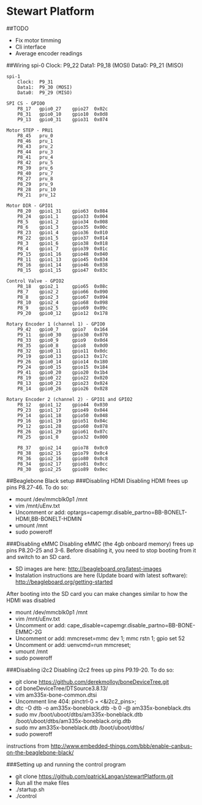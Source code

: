 Stewart Platform
==============

##TODO
- Fix motor timming
- Cli interface
- Average encoder readings


##Wiring
	spi-0
		Clock:	P9_22
		Data1:	P9_18 (MOSI)
		Data0:	P9_21 (MISO)

	spi-1
		Clock:	P9_31
		Data1:	P9_30 (MOSI)
		Data0:	P9_29 (MISO)

	SPI CS - GPIO0
		P8_17   gpio0_27	gpio27  0x02c
		P8_31   gpio0_10	gpio10  0x0d8
		P9_13   gpio0_31	gpio31  0x074

	Motor STEP - PRU1
		P8_45	pru_0
		P8_46	pru_1
		P8_43	pru_2
		P8_44	pru_3
		P8_41	pru_4
		P8_42	pru_5
		P8_39	pru_6
		P8_40	pru_7
		P8_27	pru_8
		P8_29	pru_9
		P8_28	pru_10
		P8_21	pru_12

	Motor DIR - GPIO1
		P8_20   gpio1_31	gpio63  0x084
		P8_24   gpio1_1 	gpio33  0x004
		P8_5    gpio1_2 	gpio34  0x008
		P8_6    gpio1_3 	gpio35  0x00c
		P8_23   gpio1_4 	gpio36  0x010
		P8_22   gpio1_5 	gpio37  0x014
		P8_3    gpio1_6 	gpio38  0x018
		P8_4    gpio1_7 	gpio39  0x01c
		P9_15   gpio1_16	gpio48  0x040
		P8_11   gpio1_13	gpio45  0x034
		P8_16   gpio1_14	gpio46  0x038
		P8_15   gpio1_15	gpio47  0x03c

	Control Valve - GPIO2
		P8_18	gpio2_1		gpio65	0x08c
		P8_7	gpio2_2		gpio66	0x090
		P8_8	gpio2_3		gpio67	0x094
		P8_10	gpio2_4		gpio68	0x098
		P8_9	gpio2_5		gpio69	0x09c
		P9_20	gpio0_12	gpio12	0x178

	Rotary Encoder 1 (channel 1) - GPIO0
		P9_42   gpio0_7 	gpio7   0x164
		P9_11   gpio0_30	gpio30  0x070
		P8_33   gpio0_9 	gpio9   0x0d4
		P8_35   gpio0_8 	gpio8   0x0d0
		P8_32   gpio0_11	gpio11  0x0dc
		P9_19   gpio0_13	gpio13  0x17c
		P9_26   gpio0_14	gpio14  0x180
		P9_24   gpio0_15	gpio15  0x184
		P9_41   gpio0_20	gpio20  0x1b4
		P8_19   gpio0_22	gpio22  0x020
		P8_13   gpio0_23	gpio23  0x024
		P8_14   gpio0_26	gpio26  0x028

	Rotary Encoder 2 (channel 2) - GPIO1 and GPIO2
		P8_12   gpio1_12	gpio44  0x030
		P9_23   gpio1_17	gpio49  0x044
		P9_14   gpio1_18	gpio50  0x048
		P9_16   gpio1_19	gpio51  0x04c
		P9_12   gpio1_28	gpio60  0x078
		P8_26   gpio1_29	gpio61  0x07c
		P8_25   gpio1_0 	gpio32  0x000

		P8_37   gpio2_14	gpio78  0x0c0
		P8_38   gpio2_15	gpio79  0x0c4
		P8_36   gpio2_16	gpio80  0x0c8
		P8_34   gpio2_17	gpio81  0x0cc
		P8_30   gpio2_25	gpio89  0x0ec


##Beaglebone Black setup
###Disabling HDMI
Disabling HDMI frees up pins P8.27-46.  To do so:
- mount /dev/mmcblk0p1  /mnt
- vim /mnt/uEnv.txt
- Uncomment or add: optargs=capemgr.disable_partno=BB-BONELT-HDMI,BB-BONELT-HDMIN
- umount /mnt
- sudo poweroff

###Disabling eMMC
Disabling eMMC (the 4gb onboard memory) frees up pins P8.20-25 and 3-6.  Before disabling it, you need to stop booting from it and switch to an SD card.
- SD images are here: http://beagleboard.org/latest-images
- Instalation instructions are here (Update board with latest software): http://beagleboard.org/getting-started

After booting into the SD card you can make changes similar to how the HDMI was disabled
- mount /dev/mmcblk0p1  /mnt
- vim /mnt/uEnv.txt
- Uncomment or add: cape_disable=capemgr.disable_partno=BB-BONE-EMMC-2G
- Uncomment or add: mmcreset=mmc dev 1; mmc rstn 1; gpio set 52
- Uncomment or add: uenvcmd=run mmcreset;
- umount /mnt
- sudo poweroff

###Disabling i2c2
Disabling i2c2 frees up pins P9.19-20.  To do so:
- git clone https://github.com/derekmolloy/boneDeviceTree.git
- cd boneDeviceTree/DTSource3.8.13/
- vim am335x-bone-common.dtsi
- Uncomment line 404: pinctrl-0 = <&i2c2_pins>;
- dtc -O dtb -o am335x-boneblack.dtb -b 0 -@ am335x-boneblack.dts
- sudo mv /boot/uboot/dtbs/am335x-boneblack.dtb /boot/uboot/dtbs/am335x-boneblack.orig.dtb
- sudo mv am335x-boneblack.dtb /boot/uboot/dtbs/
- sudo poweroff

instructions from http://www.embedded-things.com/bbb/enable-canbus-on-the-beaglebone-black/

###Setting up and running the control program
- git clone https://github.com/patrickLangan/stewartPlatform.git
- Run all the make files
- ./startup.sh
- ./control


